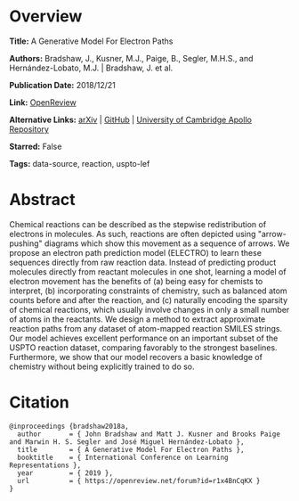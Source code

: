# Overview
**Title:**
A Generative Model For Electron Paths

**Authors:**
Bradshaw, J., Kusner, M.J., Paige, B., Segler, M.H.S., and Hernández-Lobato, M.J. |
Bradshaw, J. et al.

**Publication Date:**
2018/12/21

**Link:**
[OpenReview](https://openreview.net/forum?id=r1x4BnCqKX)

**Alternative Links:**
[arXiv](https://arxiv.org/abs/1805.10970) |
[GitHub](https://arxiv.org/abs/1805.10970) |
[University of Cambridge Apollo Repository](https://www.repository.cam.ac.uk/items/c0d8b48a-5e44-43e5-9a03-487fcadea456)

**Starred:**
False

**Tags:**
data-source, reaction, uspto-lef


# Abstract
Chemical reactions can be described as the stepwise redistribution of electrons in molecules.
As such, reactions are often depicted using "arrow-pushing" diagrams which show this movement as a sequence of arrows.
We propose an electron path prediction model (ELECTRO) to learn these sequences directly from raw reaction data.
Instead of predicting product molecules directly from reactant molecules in one shot, learning a model of electron movement has the benefits of (a) being easy for chemists to interpret, (b) incorporating constraints of chemistry, such as balanced atom counts before and after the reaction, and (c) naturally encoding the sparsity of chemical reactions, which usually involve changes in only a small number of atoms in the reactants.
We design a method to extract approximate reaction paths from any dataset of atom-mapped reaction SMILES strings.
Our model achieves excellent performance on an important subset of the USPTO reaction dataset, comparing favorably to the strongest baselines.
Furthermore, we show that our model recovers a basic knowledge of chemistry without being explicitly trained to do so.


# Citation
```
@inproceedings {bradshaw2018a,
  author       = { John Bradshaw and Matt J. Kusner and Brooks Paige and Marwin H. S. Segler and José Miguel Hernández-Lobato },
  title        = { A Generative Model For Electron Paths },
  booktitle    = { International Conference on Learning Representations },
  year         = { 2019 },
  url          = { https://openreview.net/forum?id=r1x4BnCqKX }
}
```
